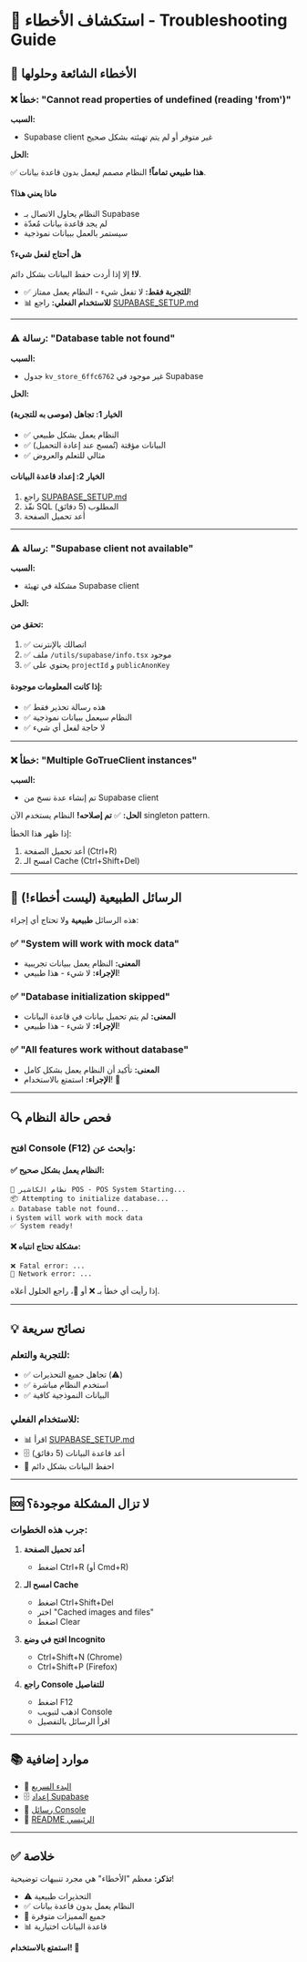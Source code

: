 # 🔧 استكشاف الأخطاء - Troubleshooting Guide

## 🎯 الأخطاء الشائعة وحلولها

### ❌ خطأ: "Cannot read properties of undefined (reading 'from')"

**السبب:**
- Supabase client غير متوفر أو لم يتم تهيئته بشكل صحيح

**الحل:**

✅ **هذا طبيعي تماماً!** النظام مصمم ليعمل بدون قاعدة بيانات.

#### ماذا يعني هذا؟
- النظام يحاول الاتصال بـ Supabase
- لم يجد قاعدة بيانات مُعدّة
- سيستمر بالعمل ببيانات نموذجية

#### هل أحتاج لفعل شيء؟
**لا!** إلا إذا أردت حفظ البيانات بشكل دائم.

- ✅ **للتجربة فقط:** لا تفعل شيء - النظام يعمل ممتاز!
- 📊 **للاستخدام الفعلي:** راجع [SUPABASE_SETUP.md](SUPABASE_SETUP.md)

---

### ⚠️ رسالة: "Database table not found"

**السبب:**
- جدول `kv_store_6ffc6762` غير موجود في Supabase

**الحل:**

#### الخيار 1: تجاهل (موصى به للتجربة)
- ✅ النظام يعمل بشكل طبيعي
- ✅ البيانات مؤقتة (تُمسح عند إعادة التحميل)
- ✅ مثالي للتعلم والعروض

#### الخيار 2: إعداد قاعدة البيانات
1. راجع [SUPABASE_SETUP.md](SUPABASE_SETUP.md)
2. نفّذ SQL المطلوب (5 دقائق)
3. أعد تحميل الصفحة

---

### ⚠️ رسالة: "Supabase client not available"

**السبب:**
- مشكلة في تهيئة Supabase client

**الحل:**

#### تحقق من:
1. ✅ اتصالك بالإنترنت
2. ✅ ملف `/utils/supabase/info.tsx` موجود
3. ✅ يحتوي على `projectId` و `publicAnonKey`

#### إذا كانت المعلومات موجودة:
- ✅ هذه رسالة تحذير فقط
- ✅ النظام سيعمل ببيانات نموذجية
- ✅ لا حاجة لفعل أي شيء

---

### ❌ خطأ: "Multiple GoTrueClient instances"

**السبب:**
- تم إنشاء عدة نسخ من Supabase client

**الحل:**
✅ **تم إصلاحه!** النظام يستخدم الآن singleton pattern.

إذا ظهر هذا الخطأ:
1. أعد تحميل الصفحة (Ctrl+R)
2. امسح الـ Cache (Ctrl+Shift+Del)

---

## 🎯 الرسائل الطبيعية (ليست أخطاء!)

هذه الرسائل **طبيعية** ولا تحتاج أي إجراء:

### ✅ "System will work with mock data"
- **المعنى:** النظام يعمل ببيانات تجريبية
- **الإجراء:** لا شيء - هذا طبيعي!

### ✅ "Database initialization skipped"
- **المعنى:** لم يتم تحميل بيانات في قاعدة البيانات
- **الإجراء:** لا شيء - هذا طبيعي!

### ✅ "All features work without database"
- **المعنى:** تأكيد أن النظام يعمل بشكل كامل
- **الإجراء:** استمتع بالاستخدام! 🎉

---

## 🔍 فحص حالة النظام

### افتح Console (F12) وابحث عن:

#### ✅ النظام يعمل بشكل صحيح:
```
🚀 نظام الكاشير POS - POS System Starting...
📦 Attempting to initialize database...
⚠️ Database table not found...
ℹ️ System will work with mock data
✅ System ready!
```

#### ❌ مشكلة تحتاج انتباه:
```
❌ Fatal error: ...
🔴 Network error: ...
```

إذا رأيت أي خطأ بـ ❌ أو 🔴، راجع الحلول أعلاه.

---

## 💡 نصائح سريعة

### للتجربة والتعلم:
- ✅ تجاهل جميع التحذيرات (⚠️)
- ✅ استخدم النظام مباشرة
- ✅ البيانات النموذجية كافية

### للاستخدام الفعلي:
- 📊 اقرأ [SUPABASE_SETUP.md](SUPABASE_SETUP.md)
- 🗄️ أعد قاعدة البيانات (5 دقائق)
- 💾 احفظ البيانات بشكل دائم

---

## 🆘 لا تزال المشكلة موجودة؟

### جرب هذه الخطوات:

1. **أعد تحميل الصفحة**
   - اضغط Ctrl+R (أو Cmd+R)

2. **امسح الـ Cache**
   - اضغط Ctrl+Shift+Del
   - اختر "Cached images and files"
   - اضغط Clear

3. **افتح في وضع Incognito**
   - Ctrl+Shift+N (Chrome)
   - Ctrl+Shift+P (Firefox)

4. **راجع Console للتفاصيل**
   - اضغط F12
   - اذهب لتبويب Console
   - اقرأ الرسائل بالتفصيل

---

## 📚 موارد إضافية

- 🚀 [البدء السريع](QUICK_START.md)
- 🗄️ [إعداد Supabase](SUPABASE_SETUP.md)
- 💬 [رسائل Console](CONSOLE_MESSAGES.md)
- 📖 [README الرئيسي](README.md)

---

## ✅ خلاصة

**تذكر:** معظم "الأخطاء" هي مجرد تنبيهات توضيحية!

- ⚠️ التحذيرات طبيعية
- ✅ النظام يعمل بدون قاعدة بيانات
- 🎉 جميع المميزات متوفرة
- 📊 قاعدة البيانات اختيارية

**استمتع بالاستخدام! 🚀**
